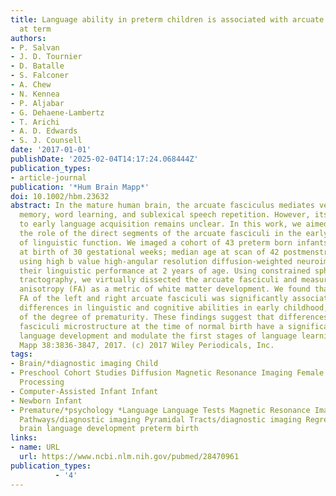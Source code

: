 ```yaml
---
title: Language ability in preterm children is associated with arcuate fasciculi microstructure
  at term
authors:
- P. Salvan
- J. D. Tournier
- D. Batalle
- S. Falconer
- A. Chew
- N. Kennea
- P. Aljabar
- G. Dehaene-Lambertz
- T. Arichi
- A. D. Edwards
- S. J. Counsell
date: '2017-01-01'
publishDate: '2025-02-04T14:17:24.068444Z'
publication_types:
- article-journal
publication: '*Hum Brain Mapp*'
doi: 10.1002/hbm.23632
abstract: In the mature human brain, the arcuate fasciculus mediates verbal working
  memory, word learning, and sublexical speech repetition. However, its contribution
  to early language acquisition remains unclear. In this work, we aimed to evaluate
  the role of the direct segments of the arcuate fasciculi in the early acquisition
  of linguistic function. We imaged a cohort of 43 preterm born infants (median age
  at birth of 30 gestational weeks; median age at scan of 42 postmenstrual weeks)
  using high b value high-angular resolution diffusion-weighted neuroimaging and assessed
  their linguistic performance at 2 years of age. Using constrained spherical deconvolution
  tractography, we virtually dissected the arcuate fasciculi and measured fractional
  anisotropy (FA) as a metric of white matter development. We found that term equivalent
  FA of the left and right arcuate fasciculi was significantly associated with individual
  differences in linguistic and cognitive abilities in early childhood, independent
  of the degree of prematurity. These findings suggest that differences in arcuate
  fasciculi microstructure at the time of normal birth have a significant impact on
  language development and modulate the first stages of language learning. Hum Brain
  Mapp 38:3836-3847, 2017. (c) 2017 Wiley Periodicals, Inc.
tags:
- Brain/*diagnostic imaging Child
- Preschool Cohort Studies Diffusion Magnetic Resonance Imaging Female Humans Image
  Processing
- Computer-Assisted Infant Infant
- Newborn Infant
- Premature/*psychology *Language Language Tests Magnetic Resonance Imaging Male Neural
  Pathways/diagnostic imaging Pyramidal Tracts/diagnostic imaging Regression Analysis
  brain language development preterm birth
links:
- name: URL
  url: https://www.ncbi.nlm.nih.gov/pubmed/28470961
publication_types:
          - '4'    
---
```

